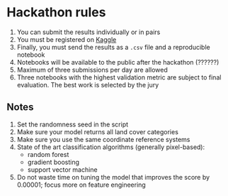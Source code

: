 # Hackathon rules

1. You can submit the results individually or in pairs
2. You must be registered on [Kaggle](https://www.kaggle.com/)
3. Finally, you must send the results as a `.csv` file and a reproducible notebook
4. Notebooks will be available to the public after the hackathon (??????)
5. Maximum of three submissions per day are allowed
6. Three notebooks with the highest validation metric are subject to final evaluation. The best work is selected by the jury

## Notes

1. Set the randomness seed in the script
2. Make sure your model returns all land cover categories
3. Make sure you use the same coordinate reference systems
4. State of the art classification algorithms (generally pixel-based):
    * random forest
    * gradient boosting
    * support vector machine
5. Do not waste time on tuning the model that improves the score by 0.00001; focus more on feature engineering
